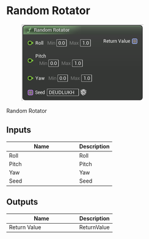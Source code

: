 # Random Rotator

<div align="left" data-full-width="false">

<figure><img src="Random_Rotator.png" alt=""><figcaption></figcaption></figure>

</div>

Random Rotator

## Inputs

<table>
<thead><tr><th width="170">Name</th><th>Description</th></tr></thead>
<tbody>
<tr><td>Roll</td><td>Roll</td></tr>
<tr><td>Pitch</td><td>Pitch</td></tr>
<tr><td>Yaw</td><td>Yaw</td></tr>
<tr><td>Seed</td><td>Seed</td></tr>
</tbody>
</table>

## Outputs

<table>
<thead><tr><th width="170">Name</th><th>Description</th></tr></thead>
<tbody>
<tr><td>Return Value</td><td>ReturnValue</td></tr>
</tbody>
</table>